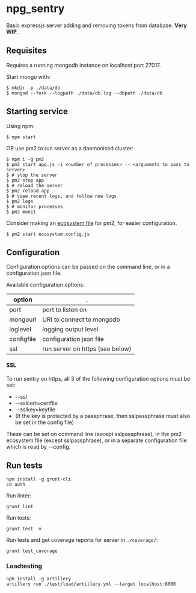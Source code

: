 # npg_sentry

Basic expressjs server adding and removing tokens from database.
**Very WIP**.

## Requisites
Requires a running mongodb instance on localhost port 27017.

Start mongo with:
```
$ mkdir -p ./data/db
$ mongod --fork --logpath ./data/db.log --dbpath ./data/db
```

## Starting service
Using npm:
```
$ npm start
```
OR use pm2 to run server as a daemonised cluster:

```
$ npm i -g pm2
$ pm2 start app.js -i <number of processes> -- <arguments to pass to server>
$ # stop the server
$ pm2 stop app
$ # reload the server
$ pm2 reload app
$ # view recent logs, and follow new logs
$ pm2 logs
$ # monitor processes
$ pm2 monit
```

Consider making an [ecosystem file](http://pm2.keymetrics.io/docs/usage/application-declaration/) for pm2, for easier configuration.

```
$ pm2 start ecosystem.config.js
```

## Configuration

Configuration options can be passed on the command line, or in a configuration json file.

Available configuration options:

option       | .
-------------|------------
 port        | port to listen on
 mongourl    | URI to connect to mongodb
 loglevel    | logging output level
 configfile  | configuration json file
 ssl         | run server on https (see below)

#### SSL

To run sentry on https, all 3 of the following configuration options must be set:
- --ssl
- --sslcert=certfile
- --sslkey=keyfile
- (If the key is protected by a passphrase, then sslpassphrase must also be set in the config file)

These can be set on command line (except sslpassphrase), in the pm2 ecosystem file (except sslpassphrase), or in a separate configuration file which is read by --config.

## Run tests

```
npm install -g grunt-cli
cd auth
```

Run linter:
```
grunt lint
```

Run tests:
```
grunt test -v
```

Run tests and get coverage reports for server in `./coverage/`:
```
grunt test_coverage
```

### Loadtesting

```
npm install -g artillery
artillery run ./test/load/artillery.yml --target localhost:8000
```
